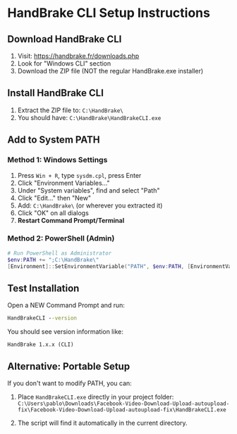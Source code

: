 # HandBrake CLI Setup Instructions

## Download HandBrake CLI

1. Visit: https://handbrake.fr/downloads.php
2. Look for "Windows CLI" section
3. Download the ZIP file (NOT the regular HandBrake.exe installer)

## Install HandBrake CLI

1. Extract the ZIP file to: `C:\HandBrake\`
2. You should have: `C:\HandBrake\HandBrakeCLI.exe`

## Add to System PATH

### Method 1: Windows Settings
1. Press `Win + R`, type `sysdm.cpl`, press Enter
2. Click "Environment Variables..."
3. Under "System variables", find and select "Path"
4. Click "Edit..." then "New"
5. Add: `C:\HandBrake\` (or wherever you extracted it)
6. Click "OK" on all dialogs
7. **Restart Command Prompt/Terminal**

### Method 2: PowerShell (Admin)
```powershell
# Run PowerShell as Administrator
$env:PATH += ";C:\HandBrake\"
[Environment]::SetEnvironmentVariable("PATH", $env:PATH, [EnvironmentVariableTarget]::Machine)
```

## Test Installation

Open a NEW Command Prompt and run:
```cmd
HandBrakeCLI --version
```

You should see version information like:
```
HandBrake 1.x.x (CLI)
```

## Alternative: Portable Setup

If you don't want to modify PATH, you can:

1. Place `HandBrakeCLI.exe` directly in your project folder:
   `C:\Users\pablo\Downloads\Facebook-Video-Download-Upload-autoupload-fix\Facebook-Video-Download-Upload-autoupload-fix\HandBrakeCLI.exe`

2. The script will find it automatically in the current directory.